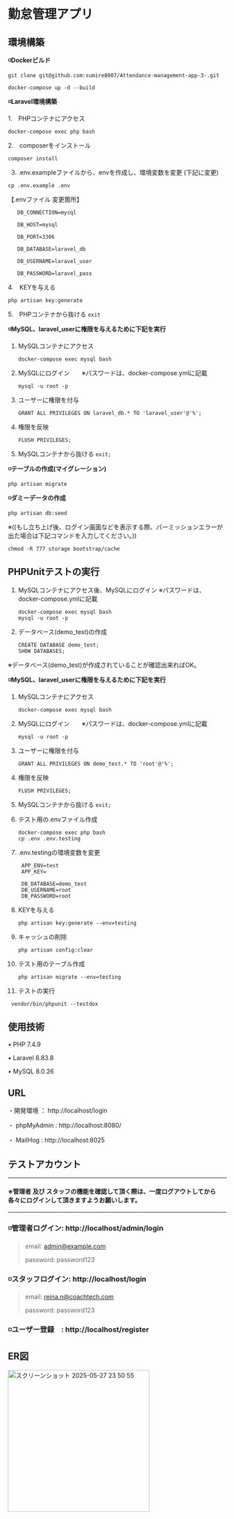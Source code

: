 # 勤怠管理アプリ
## 環境構築
**◽️Dockerビルド**

```
git clone git@github.com:sumire8007/Attendance-management-app-3-.git
```
```
docker-compose up -d --build
```

**◽️Laravel環境構築**

1.　PHPコンテナにアクセス
```
docker-compose exec php bash
```
2.　composerをインストール
```
composer install
```
3. .env.exampleファイルから、envを作成し、環境変数を変更 (下記に変更)
```
cp .env.example .env
```
【.envファイル 変更箇所】
```
   DB_CONNECTION=mysql

   DB_HOST=mysql
   
   DB_PORT=3306
   
   DB_DATABASE=laravel_db
   
   DB_USERNAME=laravel_user
   
   DB_PASSWORD=laravel_pass
   ```
4.　KEYを与える
  ```
  php artisan key:generate
  ```
5.　PHPコンテナから抜ける
   ```exit```

**◽️MySQL、laravel_userに権限を与えるために下記を実行**
1. MySQLコンテナにアクセス
   ```
   docker-compose exec mysql bash
   ```
2. MySQLにログイン　　※パスワードは、docker-compose.ymlに記載
   ```
   mysql -u root -p
   ```           
5. ユーザーに権限を付与
   ```
   GRANT ALL PRIVILEGES ON laravel_db.* TO 'laravel_user'@'%';
   ```
  
4. 権限を反映
   ```
   FLUSH PRIVILEGES;
   ```
  
5. MySQLコンテナから抜ける
   ```exit;```
   
**◽️テーブルの作成(マイグレーション)**
```
php artisan migrate
```

**◽️ダミーデータの作成**
```
php artisan db:seed
```
※((もし立ち上げ後、ログイン画面などを表示する際、パーミッションエラーが出た場合は下記コマンドを入力してください。))
```
chmod -R 777 storage bootstrap/cache
```

## PHPUnitテストの実行
1. MySQLコンテナにアクセス後、MySQLにログイン ※パスワードは、docker-compose.ymlに記載
   ```
   docker-compose exec mysql bash
   mysql -u root -p
   ```
2. データベース(demo_test)の作成 
   ```
   CREATE DATABASE demo_test;
   SHOW DATABASES;
   ```
 ※データベース(demo_test)が作成されていることが確認出来ればOK。
 
**◽️MySQL、laravel_userに権限を与えるために下記を実行**
1. MySQLコンテナにアクセス
   ```
   docker-compose exec mysql bash
   ```
2. MySQLにログイン　　※パスワードは、docker-compose.ymlに記載
   ```
   mysql -u root -p
   ```           
5. ユーザーに権限を付与
   ```
   GRANT ALL PRIVILEGES ON demo_test.* TO 'root'@'%';
   ```
  
4. 権限を反映
   ```
   FLUSH PRIVILEGES;
   ```

6. MySQLコンテナから抜ける
   ```exit;```

   
2. テスト用の.envファイル作成
   ```
   docker-compose exec php bash
   cp .env .env.testing
   ```
  
4. .env.testingの環境変数を変更
   ```
    APP_ENV=test
    APP_KEY=

    DB_DATABASE=demo_test
    DB_USERNAME=root
    DB_PASSWORD=root
   ```
5. KEYを与える
   ```
   php artisan key:generate --env=testing
   ```
6. キャッシュの削除
   ```
   php artisan config:clear
   ```
7. テスト用のテーブル作成
   ```
   php artisan migrate --env=testing
   ```
8. テストの実行
  ```
   vendor/bin/phpunit --testdox
  ```

   
   
## 使用技術
• PHP 7.4.9

• Laravel 8.83.8

• MySQL 8.0.26


## URL

・開発環境 ： http://localhost/login

・ phpMyAdmin : http://localhost:8080/

・ MailHog : http://localhost:8025

## テストアカウント
-----------------------------------------------------------------------------------------------
#### ※管理者 及び スタッフの機能を確認して頂く際は、一度ログアウトしてから各々にログインして頂きますようお願いします。
-----------------------------------------------------------------------------------------------
### ◽️管理者ログイン: http://localhost/admin/login

   > email: admin@example.com
   > 
   > password: password123

### ◽️スタッフログイン: http://localhost/login

   > email: reina.n@coachtech.com
   > 
   > password: password123

### ◽️ユーザー登録　: http://localhost/register


## ER図

<img width="326" alt="スクリーンショット 2025-05-27 23 50 55" src="https://github.com/user-attachments/assets/95e4004d-8cc4-4da3-9d3b-803d7be97e4a" />
